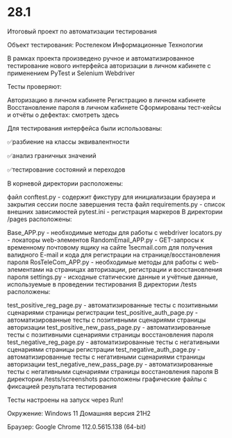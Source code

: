 # 28.1
Итоговый проект по автоматизации тестирования

Объект тестирования: Ростелеком Информационные Технологии

В рамках проекта произведено ручное и автоматизированное тестирование нового интерфейса авторизации в личном кабинете с применением PyTest и Selenium Webdriver

Тесты проверяют:

Авторизацию в личном кабинете
Регистрацию в личном кабинете
Восстановление пароля в личном кабинете
Сформированы тест-кейсы и отчёты о дефектах: смотреть здесь

Для тестирования интерфейса были использованы:

✅разбиение на классы эквивалентности

✅анализ граничных значений

✅тестирование состояний и переходов

В корневой директории расположены:

файл conftest.py - содержит фикстуру для инициализации браузера и закрытия сессии после завершения теста
файл requirements.py - список внешних зависимостей
pytest.ini - регистрация маркеров
В директории /pages расположены:

Base_APP.py - необходимые методы для работы с webdriver
locators.py - локаторы web-элементов
RandomEmail_APP.py - GET-запросы к временному почтовому ящику на сайте 1secmail.com для получения валидного E-mail и кода для регистрации на странице/восстановления пароля
RosTeleCom_APP.py - необходимые методы для работы с web-элементами на страницах авторизации, регистрации и восстановления пароля
settings.py - исходные статические данные и учётные данные, используемые в проведении тестирования
В директории /tests расположены:

test_positive_reg_page.py - автоматизированные тесты с позитивными сценариями страницы регистрации
test_positive_auth_page.py - автоматизированные тесты с позитивными сценариями страницы авторизации
test_positive_new_pass_page.py - автоматизированные тесты с позитивными сценариями страницы восстановления пароля
test_negative_reg_page.py - автоматизированные тесты с негативными сценариями страницы регистрации
test_negative_auth_page.py - автоматизированные тесты с негативными сценариями страницы авторизации
test_negative_new_pass_page.py - автоматизированные тесты с негативными сценариями страницы восстановления пароля
В директории /tests/screenshots расположены графические файлы с фиксацией результата тестирования

Тесты настроены на запуск через Run!

Окружение: Windows 11 Домашняя версия 21H2

Браузер: Google Chrome 112.0.5615.138 (64-bit)
